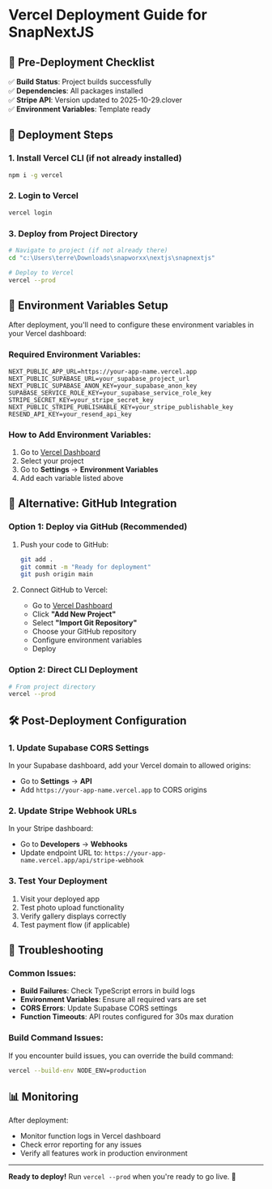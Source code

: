 # Vercel Deployment Guide for SnapNextJS

## 🚀 Pre-Deployment Checklist

✅ **Build Status**: Project builds successfully  
✅ **Dependencies**: All packages installed  
✅ **Stripe API**: Version updated to 2025-10-29.clover  
✅ **Environment Variables**: Template ready  

## 📝 Deployment Steps

### 1. Install Vercel CLI (if not already installed)
```bash
npm i -g vercel
```

### 2. Login to Vercel
```bash
vercel login
```

### 3. Deploy from Project Directory
```bash
# Navigate to project (if not already there)
cd "c:\Users\terre\Downloads\snapworxx\nextjs\snapnextjs"

# Deploy to Vercel
vercel --prod
```

## 🔧 Environment Variables Setup

After deployment, you'll need to configure these environment variables in your Vercel dashboard:

### Required Environment Variables:
```
NEXT_PUBLIC_APP_URL=https://your-app-name.vercel.app
NEXT_PUBLIC_SUPABASE_URL=your_supabase_project_url
NEXT_PUBLIC_SUPABASE_ANON_KEY=your_supabase_anon_key
SUPABASE_SERVICE_ROLE_KEY=your_supabase_service_role_key
STRIPE_SECRET_KEY=your_stripe_secret_key
NEXT_PUBLIC_STRIPE_PUBLISHABLE_KEY=your_stripe_publishable_key
RESEND_API_KEY=your_resend_api_key
```

### How to Add Environment Variables:
1. Go to [Vercel Dashboard](https://vercel.com/dashboard)
2. Select your project
3. Go to **Settings** → **Environment Variables**
4. Add each variable listed above

## 🔄 Alternative: GitHub Integration

### Option 1: Deploy via GitHub (Recommended)
1. Push your code to GitHub:
   ```bash
   git add .
   git commit -m "Ready for deployment"
   git push origin main
   ```

2. Connect GitHub to Vercel:
   - Go to [Vercel Dashboard](https://vercel.com/dashboard)
   - Click **"Add New Project"**
   - Select **"Import Git Repository"**
   - Choose your GitHub repository
   - Configure environment variables
   - Deploy

### Option 2: Direct CLI Deployment
```bash
# From project directory
vercel --prod
```

## 🛠️ Post-Deployment Configuration

### 1. Update Supabase CORS Settings
In your Supabase dashboard, add your Vercel domain to allowed origins:
- Go to **Settings** → **API**
- Add `https://your-app-name.vercel.app` to CORS origins

### 2. Update Stripe Webhook URLs
In your Stripe dashboard:
- Go to **Developers** → **Webhooks**
- Update endpoint URL to: `https://your-app-name.vercel.app/api/stripe-webhook`

### 3. Test Your Deployment
1. Visit your deployed app
2. Test photo upload functionality
3. Verify gallery displays correctly
4. Test payment flow (if applicable)

## 🚨 Troubleshooting

### Common Issues:
- **Build Failures**: Check TypeScript errors in build logs
- **Environment Variables**: Ensure all required vars are set
- **CORS Errors**: Update Supabase CORS settings
- **Function Timeouts**: API routes configured for 30s max duration

### Build Command Issues:
If you encounter build issues, you can override the build command:
```bash
vercel --build-env NODE_ENV=production
```

## 📊 Monitoring

After deployment:
- Monitor function logs in Vercel dashboard
- Check error reporting for any issues
- Verify all features work in production environment

---

**Ready to deploy!** Run `vercel --prod` when you're ready to go live. 🎉